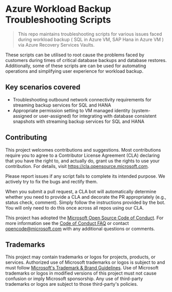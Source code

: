 # Azure Workload Backup Troubleshooting Scripts

> This repo maintains troubleshooting scripts for various issues faced during 
> workload backup ( SQL in Azure VM, SAP Hana in Azure VM ) via Azure Recovery Services Vaults.

These scripts can be utilised to root cause the problems faced by customers during times of critical database backups and database restores.
Additionally, some of these scripts are can be used for automating operations and simplifying user experience for workload backup.

## Key scenarios covered

- Troubleshooting outbound network connectivity requirements for streaming backup services for SQL and HANA
- Appropriate permission setting to VM managed identity (system-assigned or user-assigned) for integrating with database consistent snapshots with streaming backup services for SQL and HANA

## Contributing

This project welcomes contributions and suggestions.  Most contributions require you to agree to a
Contributor License Agreement (CLA) declaring that you have the right to, and actually do, grant us
the rights to use your contribution. For details, visit https://cla.opensource.microsoft.com.

Please report issues if any script fails to complete its intended purpose. We actively try to fix the bugs and rectify them.

When you submit a pull request, a CLA bot will automatically determine whether you need to provide
a CLA and decorate the PR appropriately (e.g., status check, comment). Simply follow the instructions
provided by the bot. You will only need to do this once across all repos using our CLA.

This project has adopted the [Microsoft Open Source Code of Conduct](https://opensource.microsoft.com/codeofconduct/).
For more information see the [Code of Conduct FAQ](https://opensource.microsoft.com/codeofconduct/faq/) or
contact [opencode@microsoft.com](mailto:opencode@microsoft.com) with any additional questions or comments.

## Trademarks

This project may contain trademarks or logos for projects, products, or services. Authorized use of Microsoft 
trademarks or logos is subject to and must follow 
[Microsoft's Trademark & Brand Guidelines](https://www.microsoft.com/en-us/legal/intellectualproperty/trademarks/usage/general).
Use of Microsoft trademarks or logos in modified versions of this project must not cause confusion or imply Microsoft sponsorship.
Any use of third-party trademarks or logos are subject to those third-party's policies.
